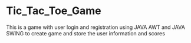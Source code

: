 # Tic_Tac_Toe_Game
This is a game with user login and registration using JAVA AWT and JAVA SWING to create game and store the user information and scores 
